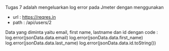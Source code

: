 Tugas 7 adalah mengeluarkan log error pada Jmeter dengan menggunakan
- url : https://reqres.in
- path : /api/users/2

Data yang diminta yaitu email, first name, lastname dan id
dengan code :
log.error(jsonData.data.email)
log.error(jsonData.data.first_name)
log.error(jsonData.data.last_name)
log.error(jsonData.data.id.toString())

